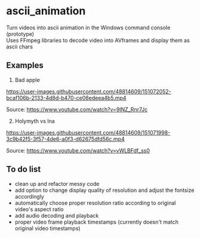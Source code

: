 # ascii_animation
Turn videos into ascii animation in the Windows command console (prototype)  
Uses FFmpeg libraries to decode video into AVframes and display them as ascii chars

## Examples
1. Bad apple  


https://user-images.githubusercontent.com/48814609/151072052-bcaf106b-2133-4d8d-b470-ce08edeea4b5.mp4  


Source: https://www.youtube.com/watch?v=9lNZ_Rnr7Jc

2. Holymyth vs Ina  


https://user-images.githubusercontent.com/48814609/151071998-3c9b42f5-3f57-4de6-a0f3-d62675dfd56c.mp4  


Source: https://www.youtube.com/watch?v=vWLBFdf_ss0


## To do list
* clean up and refactor messy code
* add option to change display quality of resolution and adjust the fontsize accordingly
* automatically choose proper resolution ratio according to original video's aspect ratio
* add audio decoding and playback
* proper video frame playback timestamps (currently doesn't match original video timestamps)
